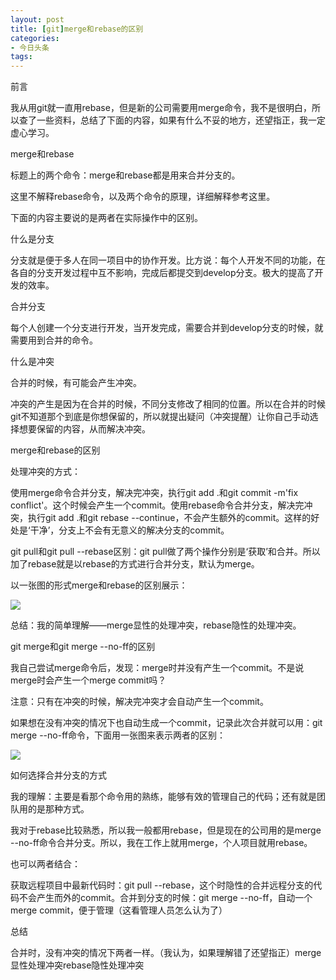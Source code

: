 ```yaml
---
layout: post
title: [git]merge和rebase的区别
categories:
- 今日头条
tags:
---
```

前言

我从用git就一直用rebase，但是新的公司需要用merge命令，我不是很明白，所以查了一些资料，总结了下面的内容，如果有什么不妥的地方，还望指正，我一定虚心学习。



merge和rebase

标题上的两个命令：merge和rebase都是用来合并分支的。

这里不解释rebase命令，以及两个命令的原理，详细解释参考这里。

下面的内容主要说的是两者在实际操作中的区别。



什么是分支

分支就是便于多人在同一项目中的协作开发。比方说：每个人开发不同的功能，在各自的分支开发过程中互不影响，完成后都提交到develop分支。极大的提高了开发的效率。



合并分支

每个人创建一个分支进行开发，当开发完成，需要合并到develop分支的时候，就需要用到合并的命令。



什么是冲突

合并的时候，有可能会产生冲突。

冲突的产生是因为在合并的时候，不同分支修改了相同的位置。所以在合并的时候git不知道那个到底是你想保留的，所以就提出疑问（冲突提醒）让你自己手动选择想要保留的内容，从而解决冲突。



merge和rebase的区别

处理冲突的方式：

使用merge命令合并分支，解决完冲突，执行git add .和git commit -m'fix conflict'。这个时候会产生一个commit。使用rebase命令合并分支，解决完冲突，执行git add .和git rebase --continue，不会产生额外的commit。这样的好处是‘干净’，分支上不会有无意义的解决分支的commit。

git pull和git pull --rebase区别：git pull做了两个操作分别是‘获取’和合并。所以加了rebase就是以rebase的方式进行合并分支，默认为merge。

以一张图的形式merge和rebase的区别展示：

![](http://p3.pstatp.com/large/bcb0004cc7a767f94ad)

总结：我的简单理解——merge显性的处理冲突，rebase隐性的处理冲突。



git merge和git merge --no-ff的区别

我自己尝试merge命令后，发现：merge时并没有产生一个commit。不是说merge时会产生一个merge commit吗？

注意：只有在冲突的时候，解决完冲突才会自动产生一个commit。

如果想在没有冲突的情况下也自动生成一个commit，记录此次合并就可以用：git merge --no-ff命令，下面用一张图来表示两者的区别：

![](http://p5a.pstatp.com/large/bc90004ceda40f736bf)



如何选择合并分支的方式

我的理解：主要是看那个命令用的熟练，能够有效的管理自己的代码；还有就是团队用的是那种方式。

我对于rebase比较熟悉，所以我一般都用rebase，但是现在的公司用的是merge --no-ff命令合并分支。所以，我在工作上就用merge，个人项目就用rebase。

也可以两者结合：

获取远程项目中最新代码时：git pull --rebase，这个时隐性的合并远程分支的代码不会产生而外的commit。合并到分支的时候：git merge --no-ff，自动一个merge commit，便于管理（这看管理人员怎么认为了）



总结

合并时，没有冲突的情况下两者一样。（我认为，如果理解错了还望指正）merge显性处理冲突rebase隐性处理冲突